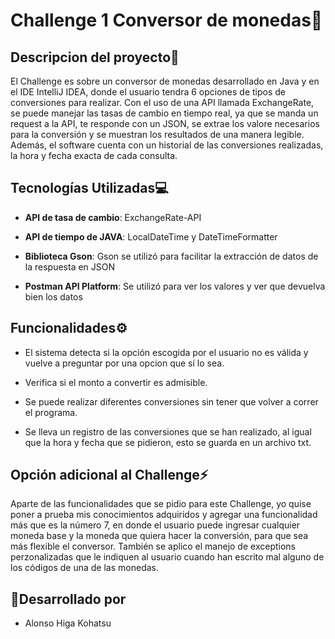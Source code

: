 
<h1>Challenge 1 Conversor de monedas💸</h1>
<h2>Descripcion del proyecto📄</h2>
El Challenge es sobre un conversor de monedas desarrollado en Java y en el IDE IntelliJ IDEA, donde el usuario tendra 6 opciones de tipos de conversiones para realizar. Con el uso de una API llamada ExchangeRate, se puede manejar las tasas de cambio en tiempo real, ya que se manda un request a la API,
te responde con un JSON, se extrae los valore necesarios para la conversión y se muestran los resultados de una manera legible. Además, el software cuenta con un historial de las conversiones realizadas, la hora y fecha exacta de cada consulta.

<h2>Tecnologías Utilizadas💻</h2>

  - **API de tasa de cambio**: ExchangeRate-API
  
  - **API de tiempo de JAVA**: LocalDateTime y DateTimeFormatter
    
  - **Biblioteca Gson**: Gson se utilizó para facilitar la extracción de datos de la respuesta en JSON

  - **Postman API Platform**: Se utilizó para ver los valores y ver que devuelva bien los datos

<h2>Funcionalidades⚙️</h2>

  - El sistema detecta si la opción escogida por el usuario no es válida y vuelve a preguntar por una opcion que sí lo sea.
  
  - Verifica si el monto a convertir es admisible.

  - Se puede realizar diferentes conversiones sin tener que volver a correr el programa.

  - Se lleva un registro de las conversiones que se han realizado, al igual que la hora y fecha que se pidieron, esto se guarda en un archivo txt.

<h2>Opción adicional al Challenge⚡</h2>
Aparte de las funcionalidades que se pidio para este Challenge, yo quise poner a prueba mis conocimientos adquiridos y agregar una funcionalidad más que es la número 7, en donde el usuario puede ingresar cualquier moneda base y la moneda que quiera hacer la conversión, para que sea más flexible el conversor.
También se aplico el manejo de exceptions perzonalizadas que le indiquen al usuario cuando han escrito mal alguno de los códigos de una de las monedas. 

<h2>🔨Desarrollado por</h2>

  -  Alonso Higa Kohatsu
  
